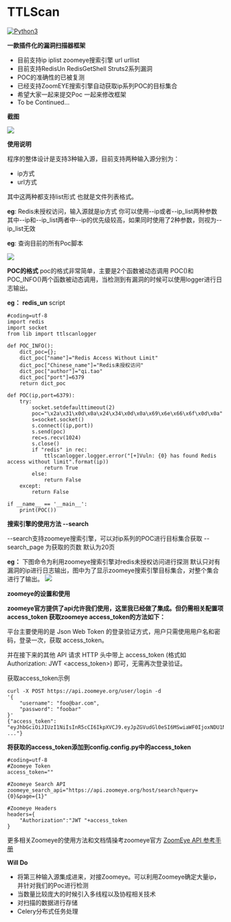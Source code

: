 # TTLScan

[![Python3](https://img.shields.io/badge/python-3.6-green.svg?style=plastic)](https://www.python.org/)




**一款插件化的漏洞扫描器框架**


- 目前支持ip iplist zoomeye搜索引擎 url urllist
- 目前支持RedisUn RedisGetShell Struts2系列漏洞 
- POC的准确性的已被复测
- 已经支持ZoomEYE搜索引擎自动获取ip系列POC的目标集合
- 希望大家一起来提交Poc 一起来修改框架
- To be Continued...

    
**截图**

![](http://okzjjcktf.bkt.clouddn.com/logo.png)

**使用说明**

程序的整体设计是支持3种输入源，目前支持两种输入源分别为：

- ip方式
- url方式

其中这两种都支持list形式 也就是文件列表格式。

**eg**: Redis未授权访问，输入源就是ip方式 你可以使用--ip或者--ip_list两种参数
其中--ip和--ip_list两者中--ip的优先级较高，如果同时使用了2种参数，则视为--ip_list无效

**eg**: 查询目前的所有Poc脚本

![](http://okzjjcktf.bkt.clouddn.com/logo4.png)

**POC的格式**
poc的格式非常简单，主要是2个函数被动态调用 POC()和POC_INFO()两个函数被动态调用，当检测到有漏洞的时候可以使用logger进行日志输出。

**eg：** **redis_un** script

```
#coding=utf-8
import redis
import socket
from lib import ttlscanlogger

def POC_INFO():
	dict_poc={};
	dict_poc["name"]="Redis Access Without Limit"
	dict_poc["Chinese_name"]="Redis未授权访问"
	dict_poc["author"]="qi.tao"
	dict_poc["port"]=6379
	return dict_poc
	
def POC(ip,port=6379):
	try:
		socket.setdefaulttimeout(2)
		poc="\x2a\x31\x0d\x0a\x24\x34\x0d\x0a\x69\x6e\x66\x6f\x0d\x0a"
		s=socket.socket()
		s.connect((ip,port))
		s.send(poc)
		rec=s.recv(1024)
		s.close()
		if "redis" in rec:
			ttlscanlogger.logger.error("[+]Vuln: {0} has found Redis access without limit".format(ip))
			return True
		else:
			return False
	except:
		return False

if __name__ == '__main__':
	print(POC())
```

**搜索引擎的使用方法 --search**

--search支持zoomeye搜索引擎，可以对ip系列的POC进行目标集合获取
--search_page 为获取的页数 默认为20页

**eg：** 
下图命令为利用zoomeye搜索引擎对redis未授权访问进行探测 默认只对有漏洞的ip进行日志输出，图中为了显示zoomeye搜索引擎目标集合，对整个集合进行了输出。
![](http://okzjjcktf.bkt.clouddn.com/logo5.png)

**zoomeye的设置和使用**

**zoomeye官方提供了api允许我们使用，这里我已经做了集成。但仍需相关配置项 access_token
获取zoomeye access_token的方法如下：**

平台主要使用的是 Json Web Token 的登录验证方式，用户只需使用用户名和密码，登录一次，获取 access_token。

并在接下来的其他 API 请求 HTTP 头中带上 access_token (格式如 Authorization: JWT <access_token>) 即可，无需再次登录验证。

获取access_token示例

```
curl -X POST https://api.zoomeye.org/user/login -d
'{
    "username": "foo@bar.com",
    "password": "foobar"
}'
{"access_token": "eyJhbGciOiJIUzI1NiIsInR5cCI6IkpXVCJ9.eyJpZGVudGl0eSI6MSwiaWF0IjoxNDU1NzE4NDcwLCJuYmYiOjE0N... ..."}

```

**将获取的access_token添加到config.config.py中的access_token**

```
#coding=utf-8
#Zoomeye Token
access_token=""

#Zoomeye Search API
zoomeye_search_api="https://api.zoomeye.org/host/search?query={0}&page={1}"

#Zoomeye Headers
headers={
	"Authorization":"JWT "+access_token
}
```
更多相关Zoomeye的使用方法和文档情操考zoomeye官方 
[ZoomEye API 参考手册](https://www.zoomeye.org/api#parameters)

**Will Do**

- 将第三种输入源集成进来，对接Zoomeye。可以利用Zoomeye确定大量ip，并针对我们的Poc进行检测
- 当数量比较庞大的时候引入多线程以及协程相关技术
- 对扫描的数据进行存储
- Celery分布式任务处理






